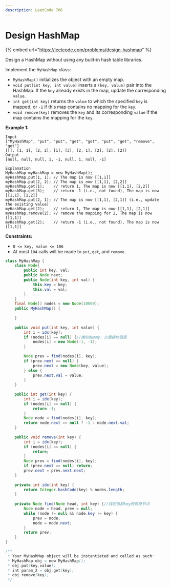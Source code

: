 ```yaml
---
description: LeetCode 706
---
```


# Design HashMap

{% embed url="https://leetcode.com/problems/design-hashmap" %}



Design a HashMap without using any built-in hash table libraries.

Implement the `MyHashMap` class:

* `MyHashMap()` initializes the object with an empty map.
* `void put(int key, int value)` inserts a `(key, value)` pair into the HashMap. If the `key` already exists in the map, update the corresponding `value`.
* `int get(int key)` returns the `value` to which the specified `key` is mapped, or `-1` if this map contains no mapping for the `key`.
* `void remove(key)` removes the `key` and its corresponding `value` if the map contains the mapping for the `key`.

&#x20;

**Example 1:**

```
Input
["MyHashMap", "put", "put", "get", "get", "put", "get", "remove", "get"]
[[], [1, 1], [2, 2], [1], [3], [2, 1], [2], [2], [2]]
Output
[null, null, null, 1, -1, null, 1, null, -1]

Explanation
MyHashMap myHashMap = new MyHashMap();
myHashMap.put(1, 1); // The map is now [[1,1]]
myHashMap.put(2, 2); // The map is now [[1,1], [2,2]]
myHashMap.get(1);    // return 1, The map is now [[1,1], [2,2]]
myHashMap.get(3);    // return -1 (i.e., not found), The map is now [[1,1], [2,2]]
myHashMap.put(2, 1); // The map is now [[1,1], [2,1]] (i.e., update the existing value)
myHashMap.get(2);    // return 1, The map is now [[1,1], [2,1]]
myHashMap.remove(2); // remove the mapping for 2, The map is now [[1,1]]
myHashMap.get(2);    // return -1 (i.e., not found), The map is now [[1,1]]
```

&#x20;

**Constraints:**

* `0 <= key, value <= 106`
* At most `104` calls will be made to `put`, `get`, and `remove`.

```java
class MyHashMap {
    class Node{
        public int key, val;
        public Node next;
        public Node(int key, int val) {
            this.key = key;
            this.val = val;
        }
    }
    final Node[] nodes = new Node[10000];
    public MyHashMap() {
        
    }
    
    public void put(int key, int value) {
        int i = idx(key);
        if (nodes[i] == null) {//类似dummy，方便操作链表
            nodes[i] = new Node(-1, -1);
        }
        
        Node prev = find(nodes[i], key);
        if (prev.next == null) {
            prev.next = new Node(key, value);
        } else {
            prev.next.val = value;
        }
    }
    
    public int get(int key) {
        int i = idx(key);
        if (nodes[i] == null) {
            return -1;
        }
        Node node = find(nodes[i], key);
        return node.next == null ? -1 : node.next.val;
    }
    
    public void remove(int key) {
        int i = idx(key);
        if (nodes[i] == null) {
            return;
        }
        Node prev = find(nodes[i], key);
        if (prev.next == null) return;
        prev.next = prev.next.next;
    }
    
    private int idx(int key) {
        return Integer.hashCode(key) % nodes.length;
    }
    
    private Node find(Node head, int key) {//找到当前key的前继节点
        Node node = head, prev = null;
        while (node != null && node.key != key) {
            prev = node;
            node = node.next;
        }
        return prev;
    }
}

/**
 * Your MyHashMap object will be instantiated and called as such:
 * MyHashMap obj = new MyHashMap();
 * obj.put(key,value);
 * int param_2 = obj.get(key);
 * obj.remove(key);
 */
```
